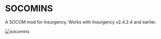 # SOCOMINS
A SOCOM mod for Insurgency. Works with Insurgency v2.4.2.4 and earlier.

![socomins](https://user-images.githubusercontent.com/33754783/141178524-63151c35-b348-41fd-9bbd-6ee7fd0ad98f.png)

